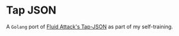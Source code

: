 # Tap JSON

A `Golang` port of
[Fluid Attack's Tap-JSON](https://gitlab.com/fluidattacks/integrates/-/tree/bea20270ba5c07b604728290c35ba0ed41dfd11b/serves/analytics/singer/tap_json)
as part of my self-training.
